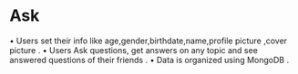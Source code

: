 # Ask
 
• Users set their info like age,gender,birthdate,name,profile picture ,cover picture .
• Users Ask questions, get answers on any topic and see answered questions of their friends .
• Data is organized using MongoDB .
